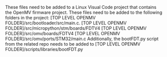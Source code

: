 These files need to be added to a Linux Visual Code project that contains the OpenMV firmware project. 
These files need to be added to the following folders in the project:
[TOP LEVEL OPENMV FOLDER]/src/bootloader/src/main.c.
[TOP LEVEL OPENMV FOLDER]/src/micropython/stm/boards/FDTV4
[TOP LEVEL OPENMV FOLDER]/src/omv/boards/FDTV4
[TOP LEVEL OPENMV FOLDER]/src/omv/ports/STM32/main.c
Additionally, the bootFDT.py script from the related repo needs to be added to
[TOP LEVEL OPENMV FOLDER]/scripts/libraries/bootFDT.py
